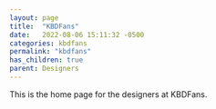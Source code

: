 ```yaml
---
layout: page
title:  "KBDFans"
date:   2022-08-06 15:11:32 -0500
categories: kbdfans
permalink: "kbdfans"
has_children: true
parent: Designers
---
```

This is the home page for the designers at KBDFans.
